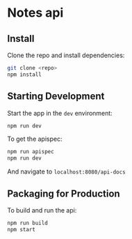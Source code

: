 # Notes api

## Install

Clone the repo and install dependencies:

```bash
git clone <repo>
npm install
```

## Starting Development

Start the app in the `dev` environment:

```bash
npm run dev
```

To get the apispec:

```bash
npm run apispec
npm run dev
```

And navigate to `localhost:8080/api-docs`

## Packaging for Production

To build and run the api:

```bash
npm run build
npm start
```
